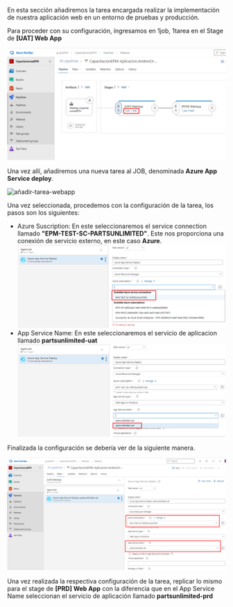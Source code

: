 En esta sección añadiremos la tarea encargada realizar la implementación de nuestra aplicación web en un entorno de pruebas y producción.

Para proceder con su configuración, ingresamos en 1job, 1tarea en el Stage de **[UAT] Web App**

![ingresar-tareas](./assets/ingresar-tareas.png)

Una vez allí, añadiremos una nueva tarea al JOB, denominada **Azure App Service deploy**.

![añadir-tarea-webapp](./assets/añadir-tarea-webapp.png)

Una vez seleccionada, procedemos con la configuración de la tarea, los pasos son los siguientes: 

- Azure Suscription: En este seleccionaremos el service connection llamado **"EPM-TEST-SC-PARTSUNLIMITED"**. Este nos proporciona una conexión de servicio externo, en este caso **Azure**.
![configuracion-services-connection](./assets/configuracion-services-connection.png)
- App Service Name: En este seleccionaremos el servicio de aplicacion llamado **partsunlimited-uat**
![configuracion-app-service-name](./assets/configuracion-app-service-name.png)

Finalizada la configuración se debería ver de la siguiente manera.

![configuracion-tarea-terminada](./assets/configuracion-tarea-terminada.png)

Una vez realizada la respectiva configuración de la tarea, replicar lo mismo para el stage de **[PRD] Web App** con la diferencia que en el App Service Name seleccionan el servicio de aplicación llamado **partsunlimited-prd**